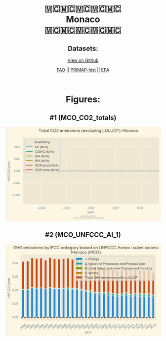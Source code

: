 
<center>
<h1 align="center">
🇲🇨🇲🇨🇲🇨🇲🇨🇲🇨
<br>
Monaco
<br>
🇲🇨🇲🇨🇲🇨🇲🇨🇲🇨
</h1>
<h2>Datasets:</h2>
<p><a href="https://github.com/dquintani/Greenhouse-Data/tree/master/country_data/MCO_Monaco/data">View on Github</a>
<br></p><p><a href="data/MCO_FAO.csv">FAO</a> || <a href="data/MCO_PRIMAP-hist.csv">PRIMAP-hist</a> || <a href="data/MCO_EPA.csv">EPA</a></p><p><br></p>
<h1>Figures:</h1><h2>#1 (MCO_CO2_totals)</h2>
<p><img alt="" src="figures/MCO_CO2_totals.png" /></p><h2>#2 (MCO_UNFCCC_AI_1)</h2>
<p><img alt="" src="figures/MCO_UNFCCC_AI_1.png" /></p>